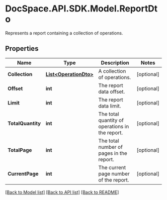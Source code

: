 # DocSpace.API.SDK.Model.ReportDto
Represents a report containing a collection of operations.

## Properties

Name | Type | Description | Notes
------------ | ------------- | ------------- | -------------
**Collection** | [**List&lt;OperationDto&gt;**](OperationDto.md) | A collection of operations. | [optional] 
**Offset** | **int** | The report data offset. | [optional] 
**Limit** | **int** | The report data limit. | [optional] 
**TotalQuantity** | **int** | The total quantity of operations in the report. | [optional] 
**TotalPage** | **int** | The total number of pages in the report. | [optional] 
**CurrentPage** | **int** | The current page number of the report. | [optional] 

[[Back to Model list]](../README.md#documentation-for-models) [[Back to API list]](../README.md#documentation-for-api-endpoints) [[Back to README]](../README.md)

